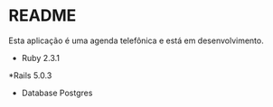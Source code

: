 # README

Esta aplicação é uma agenda telefônica e está em desenvolvimento.

* Ruby 2.3.1

*Rails 5.0.3

* Database Postgres